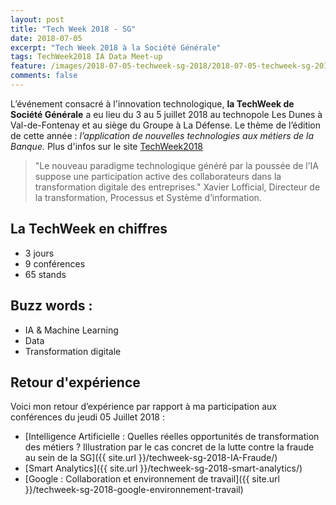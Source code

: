 ```yaml
---
layout: post
title: "Tech Week 2018 - SG"
date: 2018-07-05
excerpt: "Tech Week 2018 à la Société Générale"
tags: TechWeek2018 IA Data Meet-up
feature: /images/2018-07-05-techweek-sg-2018/2018-07-05-techweek-sg-2018-affiche.jpg
comments: false
---
```



L’événement consacré à l'innovation technologique, **la TechWeek de Société Générale** a eu lieu du 3 au 5 juillet 2018 au technopole Les Dunes à Val-de-Fontenay et au siège du Groupe à La Défense. Le thème de l’édition de cette année : _l’application de nouvelles technologies aux métiers de la Banque._ Plus d'infos sur le site [TechWeek2018](https://www.societegenerale.com/fr/innovation-et-digital/nouvelles-technologies/techweek)

> "Le nouveau paradigme technologique généré par la poussée de l’IA suppose une participation active des collaborateurs dans la transformation digitale des entreprises."
Xavier Lofficial, Directeur de la transformation, Processus et Système d’information.


## La TechWeek en chiffres
* 3 jours
* 9 conférences
* 65 stands




## Buzz words :
* IA & Machine Learning
* Data
* Transformation digitale

## Retour d'expérience
Voici mon retour d’expérience par rapport à ma participation aux conférences du jeudi 05 Juillet 2018 :
* [Intelligence Artificielle : Quelles réelles opportunités de transformation des métiers ? Illustration par le cas concret de la lutte contre la fraude au sein de la SG]({{ site.url }}/techweek-sg-2018-IA-Fraude/)
* [Smart Analytics]({{ site.url }}/techweek-sg-2018-smart-analytics/)
* [Google : Collaboration et environnement de travail]({{ site.url }}/techweek-sg-2018-google-environnement-travail)
